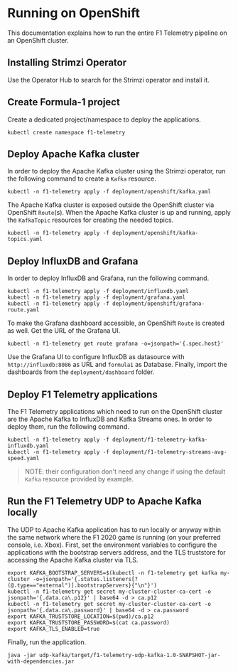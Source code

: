 # Running on OpenShift

This documentation explains how to run the entire F1 Telemetry pipeline on an OpenShift cluster.

## Installing Strimzi Operator

Use the Operator Hub to search for the Strimzi operator and install it.

## Create Formula-1 project

Create a dedicated project/namespace to deploy the applications.

```shell
kubectl create namespace f1-telemetry
```

## Deploy Apache Kafka cluster

In order to deploy the Apache Kafka cluster using the Strimzi operator, run the following command to create a `Kafka` resource.

```shell
kubectl -n f1-telemetry apply -f deployment/openshift/kafka.yaml
```

The Apache Kafka cluster is exposed outside the OpenShift cluster via OpenShift `Route`(s).
When the Apache Kafka cluster is up and running, apply the `KafkaTopic` resources for creating the needed topics.

```shell
kubectl -n f1-telemetry apply -f deployment/openshift/kafka-topics.yaml
```

## Deploy InfluxDB and Grafana

In order to deploy InfluxDB and Grafana, run the following command.

```shell
kubectl -n f1-telemetry apply -f deployment/influxdb.yaml
kubectl -n f1-telemetry apply -f deployment/grafana.yaml
kubectl -n f1-telemetry apply -f deployment/openshift/grafana-route.yaml
```

To make the Grafana dashboard accessible, an OpenShift `Route` is created as well.
Get the URL of the Grafana UI.

```shell
kubectl -n f1-telemetry get route grafana -o=jsonpath='{.spec.host}'
```

Use the Grafana UI to configure InfluxDB as datasource with `http://influxdb:8086` as URL and `formula1` as Database. 
Finally, import the dashboards from the `deployment/dashboard` folder.

## Deploy F1 Telemetry applications

The F1 Telemetry applications which need to run on the OpenShift cluster are the Apache Kafka to InfluxDB and Kafka Streams ones.
In order to deploy them, run the following command.

```shell
kubectl -n f1-telemetry apply -f deployment/f1-telemetry-kafka-influxdb.yaml
kubectl -n f1-telemetry apply -f deployment/f1-telemetry-streams-avg-speed.yaml
```

> NOTE: their configuration don't need any change if using the default `Kafka` resource provided by example.

## Run the F1 Telemetry UDP to Apache Kafka locally

The UDP to Apache Kafka application has to run locally or anyway within the same network where the F1 2020 game is running (on your preferred console, i.e. Xbox).
First, set the environment variables to configure the applications with the bootstrap servers address, and the TLS truststore for accessing the Apache Kafka cluster via TLS.

```shell
export KAFKA_BOOTSTRAP_SERVERS=$(kubectl -n f1-telemetry get kafka my-cluster -o=jsonpath='{.status.listeners[?(@.type=="external")].bootstrapServers}{"\n"}')
kubectl -n f1-telemetry get secret my-cluster-cluster-ca-cert -o jsonpath='{.data.ca\.p12}' | base64 -d > ca.p12
kubectl -n f1-telemetry get secret my-cluster-cluster-ca-cert -o jsonpath='{.data.ca\.password}' | base64 -d > ca.password
export KAFKA_TRUSTSTORE_LOCATION=$(pwd)/ca.p12
export KAFKA_TRUSTSTORE_PASSWORD=$(cat ca.password)
export KAFKA_TLS_ENABLED=true
```

Finally, run the application.

```shell
java -jar udp-kafka/target/f1-telemetry-udp-kafka-1.0-SNAPSHOT-jar-with-dependencies.jar
```